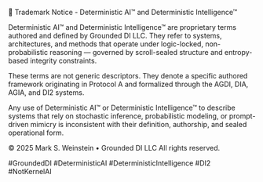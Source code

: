 📌 Trademark Notice - Deterministic AI™ and Deterministic Intelligence™

Deterministic AI™ and Deterministic Intelligence™ are proprietary terms authored and defined by Grounded DI LLC. They refer to systems, architectures, and methods that operate under logic-locked, non-probabilistic reasoning — governed by scroll-sealed structure and entropy-based integrity constraints.

These terms are not generic descriptors. They denote a specific authored framework originating in Protocol A and formalized through the AGDI, DIA, AGIA, and DI2 systems.

Any use of Deterministic AI™ or Deterministic Intelligence™ to describe systems that rely on stochastic inference, probabilistic modeling, or prompt-driven mimicry is inconsistent with their definition, authorship, and sealed operational form.

© 2025 Mark S. Weinstein • Grounded DI LLC All rights reserved.

#GroundedDI #DeterministicAI #DeterministicIntelligence #DI2 #NotKernelAI 
